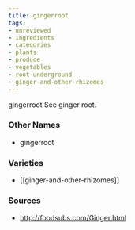 ```yaml
---
title: gingerroot
tags:
- unreviewed
- ingredients
- categories
- plants
- produce
- vegetables
- root-underground
- ginger-and-other-rhizomes
---
```

gingerroot See ginger root.

### Other Names

* gingerroot

### Varieties

* [[ginger-and-other-rhizomes]]

### Sources
* http://foodsubs.com/Ginger.html
